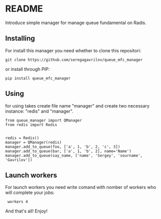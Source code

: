 # README 

Introduce simple manager for manage queue fundamental on Radis.


## Installing

For install this manager you need whether to clone this repositori:

```
git clone https://github.com/seregagavrilov/queue_mfc_manager
```

or install through PIP:

```
pip install queue_mfc_manager
```
## Using                    
for using takes create file name "manager" and create two necessary instance: "redis" and "manager".
                  
```
from queue_manager import QManager
from redis import Redis


redis = Redis()
manager = QManager(redis)
manager.add_to_queue(foo, ['a', 1, 'b', 2, 'c', 3])
manager.add_to_queue(bar, ['a', 1, 'b', 2], name='Name')
manager.add_to_queue(say_name, ['name', 'Sergey', 'sourname', 'Gavrilov'])
```
## Launch workers
For launch workers you need write comand with nomber of workers who will complete your jobs:
```
 workers 4
```
And that's all! Enjoy!